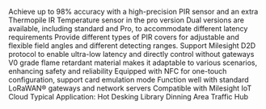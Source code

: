 Achieve up to 98% accuracy with a high-precision PIR sensor and an extra Thermopile IR Temperature sensor in the pro version
Dual versions are available, including standard and Pro, to accommodate different latency requirements
Provide different types of PIR covers for adjustable and flexible field angles and different detecting ranges.
Support Milesight D2D protocol to enable ultra-low latency and directly control without gateways
V0 grade flame retardant material makes it adaptable to various scenarios, enhancing safety and reliability
Equipped with NFC for one-touch configuration, support card emulation mode
Function well with standard LoRaWAN® gateways and network servers
Compatible with Milesight IoT Cloud
Typical Application:
Hot Desking
Library
Dinning Area
Traffic Hub
